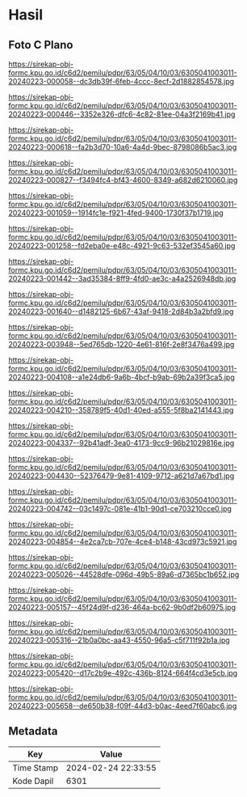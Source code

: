# Hasil

## Foto C Plano

https://sirekap-obj-formc.kpu.go.id/c6d2/pemilu/pdpr/63/05/04/10/03/6305041003011-20240223-000058--dc3db39f-6feb-4ccc-8ecf-2d1882854578.jpg

https://sirekap-obj-formc.kpu.go.id/c6d2/pemilu/pdpr/63/05/04/10/03/6305041003011-20240223-000446--3352e326-dfc6-4c82-81ee-04a3f2169b41.jpg

https://sirekap-obj-formc.kpu.go.id/c6d2/pemilu/pdpr/63/05/04/10/03/6305041003011-20240223-000618--fa2b3d70-10a6-4a4d-9bec-8798086b5ac3.jpg

https://sirekap-obj-formc.kpu.go.id/c6d2/pemilu/pdpr/63/05/04/10/03/6305041003011-20240223-000827--f3494fc4-bf43-4600-8349-a682d6210060.jpg

https://sirekap-obj-formc.kpu.go.id/c6d2/pemilu/pdpr/63/05/04/10/03/6305041003011-20240223-001059--1914fc1e-f921-4fed-9400-1730f37b1719.jpg

https://sirekap-obj-formc.kpu.go.id/c6d2/pemilu/pdpr/63/05/04/10/03/6305041003011-20240223-001258--fd2eba0e-e48c-4921-9c63-532ef3545a60.jpg

https://sirekap-obj-formc.kpu.go.id/c6d2/pemilu/pdpr/63/05/04/10/03/6305041003011-20240223-001442--3ad35384-8ff9-4fd0-ae3c-a4a2526948db.jpg

https://sirekap-obj-formc.kpu.go.id/c6d2/pemilu/pdpr/63/05/04/10/03/6305041003011-20240223-001640--d1482125-6b67-43af-9418-2d84b3a2bfd9.jpg

https://sirekap-obj-formc.kpu.go.id/c6d2/pemilu/pdpr/63/05/04/10/03/6305041003011-20240223-003948--5ed765db-1220-4e61-816f-2e8f3476a499.jpg

https://sirekap-obj-formc.kpu.go.id/c6d2/pemilu/pdpr/63/05/04/10/03/6305041003011-20240223-004108--a1e24db6-9a6b-4bcf-b9ab-69b2a39f3ca5.jpg

https://sirekap-obj-formc.kpu.go.id/c6d2/pemilu/pdpr/63/05/04/10/03/6305041003011-20240223-004210--358789f5-40d1-40ed-a555-5f8ba2141443.jpg

https://sirekap-obj-formc.kpu.go.id/c6d2/pemilu/pdpr/63/05/04/10/03/6305041003011-20240223-004337--92b41adf-3ea0-4173-9cc9-96b21029816e.jpg

https://sirekap-obj-formc.kpu.go.id/c6d2/pemilu/pdpr/63/05/04/10/03/6305041003011-20240223-004430--52376479-9e81-4109-9712-a621d7a67bd1.jpg

https://sirekap-obj-formc.kpu.go.id/c6d2/pemilu/pdpr/63/05/04/10/03/6305041003011-20240223-004742--03c1497c-081e-41b1-90d1-ce703210cce0.jpg

https://sirekap-obj-formc.kpu.go.id/c6d2/pemilu/pdpr/63/05/04/10/03/6305041003011-20240223-004854--4e2ca7cb-707e-4ce4-b148-43cd973c5921.jpg

https://sirekap-obj-formc.kpu.go.id/c6d2/pemilu/pdpr/63/05/04/10/03/6305041003011-20240223-005026--44528dfe-096d-49b5-89a6-d7365bc1b652.jpg

https://sirekap-obj-formc.kpu.go.id/c6d2/pemilu/pdpr/63/05/04/10/03/6305041003011-20240223-005157--45f24d9f-d236-464a-bc62-9b0df2b60975.jpg

https://sirekap-obj-formc.kpu.go.id/c6d2/pemilu/pdpr/63/05/04/10/03/6305041003011-20240223-005316--21b0a0bc-aa43-4550-96a5-c5f711f92b1a.jpg

https://sirekap-obj-formc.kpu.go.id/c6d2/pemilu/pdpr/63/05/04/10/03/6305041003011-20240223-005420--d17c2b9e-492c-436b-8124-664f4cd3e5cb.jpg

https://sirekap-obj-formc.kpu.go.id/c6d2/pemilu/pdpr/63/05/04/10/03/6305041003011-20240223-005658--de650b38-f09f-44d3-b0ac-4eed7f60abc6.jpg


## Metadata

| Key        | Value               |
| ---------- | ------------------- |
| Time Stamp | 2024-02-24 22:33:55 |
| Kode Dapil | 6301                |



